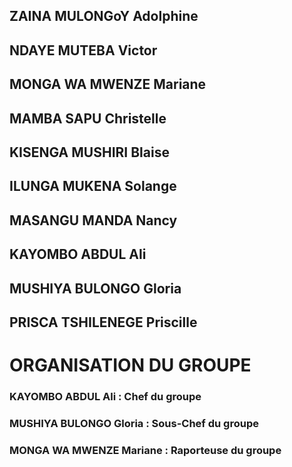 ## ZAINA MULONGoY Adolphine
## NDAYE MUTEBA Victor
## MONGA WA MWENZE Mariane
## MAMBA SAPU Christelle
## KISENGA MUSHIRI Blaise
## ILUNGA MUKENA Solange
## MASANGU MANDA Nancy
## KAYOMBO ABDUL Ali
## MUSHIYA BULONGO Gloria
## PRISCA TSHILENEGE Priscille


# ORGANISATION DU GROUPE

### KAYOMBO ABDUL Ali : Chef du groupe
### MUSHIYA BULONGO Gloria : Sous-Chef du groupe

### MONGA WA MWENZE Mariane : Raporteuse du groupe